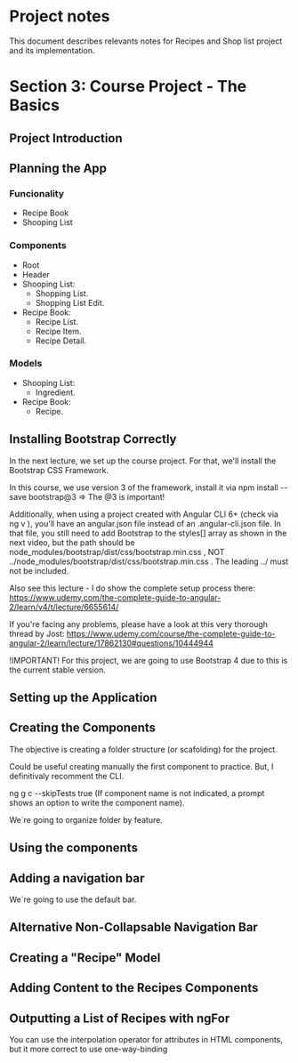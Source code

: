 # Project notes

This document describes relevants notes for Recipes and Shop list project and its implementation.


# Section 3: Course Project - The Basics

## Project Introduction

## Planning the App

### Funcionality
- Recipe Book
- Shooping List 

### Components
- Root
- Header
- Shooping List:
  - Shopping List.
  - Shopping List Edit.
- Recipe Book:
  - Recipe List.
  - Recipe Item.
  - Recipe Detail.

### Models
- Shooping List:
  - Ingredient.
- Recipe Book:
  - Recipe.

## Installing Bootstrap Correctly

In the next lecture, we set up the course project. For that, we'll install the Bootstrap CSS Framework.

In this course, we use version 3 of the framework, install it via npm install --save bootstrap@3  => The @3  is important!

Additionally, when using a project created with Angular CLI 6+ (check via ng v ), you'll have an angular.json  file instead of an .angular-cli.json file. In that file, you still need to add Bootstrap to the styles[]  array as shown in the next video, but the path should be node_modules/bootstrap/dist/css/bootstrap.min.css , NOT ../node_modules/bootstrap/dist/css/bootstrap.min.css . The leading ../  must not be included.

Also see this lecture - I do show the complete setup process there: https://www.udemy.com/the-complete-guide-to-angular-2/learn/v4/t/lecture/6655614/

If you're facing any problems, please have a look at this very thorough thread by Jost: https://www.udemy.com/course/the-complete-guide-to-angular-2/learn/lecture/17862130#questions/10444944

!IMPORTANT! For this project, we are going to use Bootstrap 4 due to this is the current stable version.

## Setting up the Application

## Creating the Components

The objective is creating a folder structure (or scafolding) for the project.

Could be useful creating manually the first component to practice. But, I definitivaly recomment the CLI.

ng g c --skipTests true (If component name is not indicated, a prompt shows an option to write the component name).

We´re going to organize folder by feature.

## Using the components

## Adding a navigation bar

We´re going to use the default bar.

## Alternative Non-Collapsable Navigation Bar

## Creating a "Recipe" Model

## Adding Content to the Recipes Components

## Outputting a List of Recipes with ngFor

You can use the interpolation operator for attributes in HTML components, but it more correct to use one-way-binding


